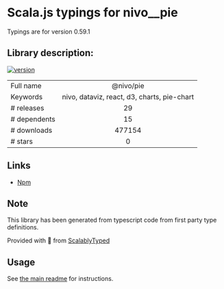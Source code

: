 
# Scala.js typings for nivo__pie

Typings are for version 0.59.1

## Library description:
[![version](https://img.shields.io/npm/v/@nivo/pie.svg?style=flat-square)](https://www.npmjs.com/package/@nivo/pie)

|                    |                 |
| ------------------ | :-------------: |
| Full name          | @nivo/pie |
| Keywords           | nivo, dataviz, react, d3, charts, pie-chart |
| # releases         | 29 |
| # dependents       | 15 |
| # downloads        | 477154 |
| # stars            | 0 |

## Links
- [Npm](https://www.npmjs.com/package/%40nivo%2Fpie)
    


## Note
This library has been generated from typescript code from first party type definitions.

Provided with :purple_heart: from [ScalablyTyped](https://github.com/oyvindberg/ScalablyTyped)

## Usage
See [the main readme](../../readme.md) for instructions.


